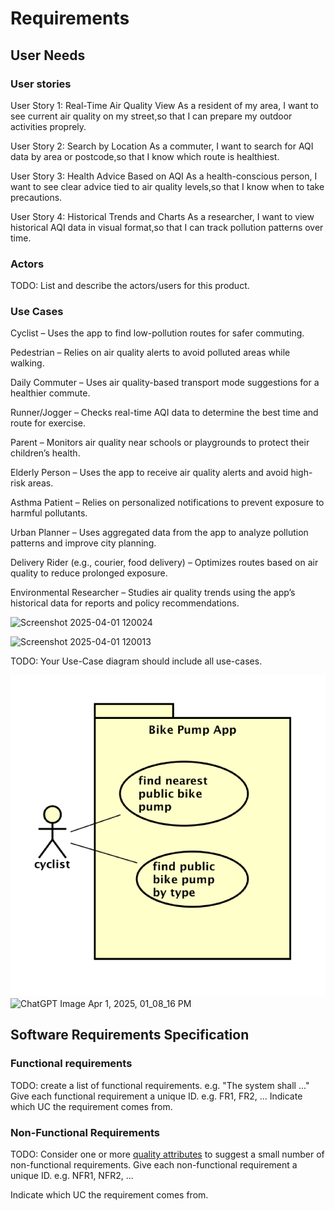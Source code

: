 # Requirements

## User Needs

### User stories
User Story 1: Real-Time Air Quality View
As a resident of my area,
I want to see current air quality on my street,so that I can prepare my outdoor activities proprely.

User Story 2: Search by Location
As a commuter,
I want to search for AQI data by area or postcode,so that I know which route is healthiest.

User Story 3: Health Advice Based on AQI
As a health-conscious person,
I want to see clear advice tied to air quality levels,so that I know when to take precautions.

User Story 4: Historical Trends and Charts
As a researcher,
I want to view historical AQI data in visual format,so that I can track pollution patterns over time.
### Actors
TODO: List and describe the actors/users for this product.

### Use Cases
Cyclist – Uses the app to find low-pollution routes for safer commuting. 

Pedestrian – Relies on air quality alerts to avoid polluted areas while walking. 

Daily Commuter – Uses air quality-based transport mode suggestions for a healthier commute. 

Runner/Jogger – Checks real-time AQI data to determine the best time and route for exercise. 

Parent – Monitors air quality near schools or playgrounds to protect their children’s health. 

Elderly Person – Uses the app to receive air quality alerts and avoid high-risk areas. 

Asthma Patient – Relies on personalized notifications to prevent exposure to harmful pollutants. 

Urban Planner – Uses aggregated data from the app to analyze pollution patterns and improve city planning. 

Delivery Rider (e.g., courier, food delivery) – Optimizes routes based on air quality to reduce prolonged exposure. 

Environmental Researcher – Studies air quality trends using the app’s historical data for reports and policy recommendations.

![Screenshot 2025-04-01 120024](https://github.com/user-attachments/assets/b2248279-5552-465f-a35e-2f4334fe6ca4)


![Screenshot 2025-04-01 120013](https://github.com/user-attachments/assets/7a0d611f-ca10-4a42-8522-09f2a54fd889)


TODO: Your Use-Case diagram should include all use-cases.

![Insert your Use-Case Diagram Here](images/use-case.png)
![ChatGPT Image Apr 1, 2025, 01_08_16 PM](https://github.com/user-attachments/assets/859a040e-8c3d-4265-a5fb-638a506b857c)




## Software Requirements Specification
### Functional requirements
TODO: create a list of functional requirements. 
    e.g. "The system shall ..."
    Give each functional requirement a unique ID. e.g. FR1, FR2, ...
    Indicate which UC the requirement comes from.


### Non-Functional Requirements
TODO: Consider one or more [quality attributes](https://en.wikipedia.org/wiki/ISO/IEC_9126) to suggest a small number of non-functional requirements.
Give each non-functional requirement a unique ID. e.g. NFR1, NFR2, ...

Indicate which UC the requirement comes from.

